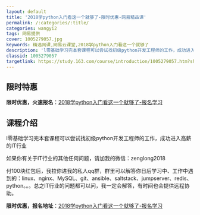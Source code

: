 ```yaml
---
layout: default
title: '2018学python入门看这一个就够了-限时优惠-网易精品课'
permalink: /:categories/:title/
categories: wangyi2
tags: 网易提供
cover: 1005279057.jpg
keywords: 精选网课,网易云课堂,2018学python入门看这一个就够了
description: 'l零基础学习完本套课程可以尝试找初级python开发工程师的工作，成功进入高薪的IT行业如果你有关于IT行业的其他任何问'
classid: 1005279057
targetlink: https://study.163.com/course/introduction/1005279057.htm?share=1&shareId=1025206652&utm_campaign=share&utm_medium=iphoneShare&utm_source=&utm_u=1025206652
---
```


## 限时特惠

**限时优惠，火速报名**：[2018学python入门看这一个就够了-报名学习](https://study.163.com/course/introduction/1005279057.htm?share=1&shareId=1025206652&utm_campaign=share&utm_medium=iphoneShare&utm_source=&utm_u=1025206652)

## 课程介绍

l零基础学习完本套课程可以尝试找初级python开发工程师的工作，成功进入高薪的IT行业

如果你有关于IT行业的其他任何问题，请加我的微信：zenglong2018

付100块红包后，我拉你进我的私人qq群，群里可以解答你日后学习中、工作中遇到的：linux、nginx、MySQL、git、ansible、saltstack、jumpserver、redis、python。。。总之IT行业的问题都可以问，我一定会解答，有时间也会提供远程协助。

**限时优惠，报名地址**：[2018学python入门看这一个就够了-报名学习](https://study.163.com/course/introduction/1005279057.htm?share=1&shareId=1025206652&utm_campaign=share&utm_medium=iphoneShare&utm_source=&utm_u=1025206652)

